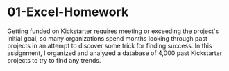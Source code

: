 # 01-Excel-Homework

Getting funded on Kickstarter requires meeting or exceeding the project's initial goal, so many organizations spend months looking through past projects in an attempt to discover some trick for finding success. In this assignment, I organized and analyzed a database of 4,000 past Kickstarter projects to try to find any trends.
